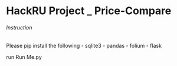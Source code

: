 # HackRU Project _ Price-Compare
<h6>Instruction</h6>
Please pip install the following 
- sqlite3
- pandas
- folium
- flask


run Run Me.py
